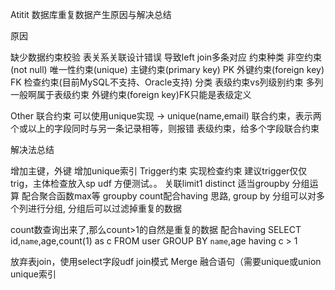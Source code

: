 Atitit 数据库重复数据产生原因与解决总结


原因

缺少数据约束校验
表关系关联设计错误
导致left join多条对应
约束种类
非空约束(not null)
唯一性约束(unique)
主键约束(primary key) PK
外键约束(foreign key) FK
检查约束(目前MySQL不支持、Oracle支持)
分类 表级约束vs列级别约束
多列一般啊属于表级约束
外键约束(foreign key)FK只能是表级定义

Other
联合约束 可以使用unique实现
-> unique(name,email)
联合约束，表示两个或以上的字段同时与另一条记录相等，则报错
表级约束，给多个字段联合约束

解决法总结

增加主键，外键
增加unique索引
Trigger约束 实现检查约束
建议trigger仅仅trig，主体检查放入sp udf 方便测试。。
关联limit1 
distinct
适当groupby 分组运算 配合聚合函数max等
 groupby  count配合having
思路, group by 分组可以对多个列进行分组, 分组后可以过滤掉重复的数据

count数查询出来了,那么count>1的自然是重复的数据 配合having
SELECT id,`name`,age,count(1) as c
	FROM user GROUP BY `name`,age having c > 1

放弃表join，使用select字段udf join模式
Merge 融合语句（需要unique或union unique索引
